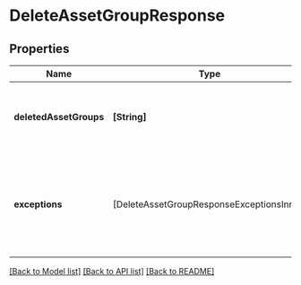 # DeleteAssetGroupResponse

## Properties
Name | Type | Description | Notes
------------ | ------------- | ------------- | -------------
**deletedAssetGroups** | **[String]** | A list of ids of successfully deleted asset groups. | [optional] 
**exceptions** | [DeleteAssetGroupResponseExceptionsInner] | A list of errors associated with the asset groups. Will be returned if there is an error. | [optional] 

[[Back to Model list]](../README.md#documentation-for-models) [[Back to API list]](../README.md#documentation-for-api-endpoints) [[Back to README]](../README.md)


